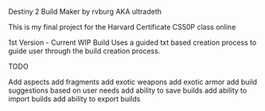 Destiny 2 Build Maker 
by rvburg AKA ultradeth

This is my final project for the Harvard Certificate CS50P class online

1st Version - Current WIP Build
Uses a guided txt based creation process to guide user through the build creation process.

TODO

Add aspects
add fragments
add exotic weapons
add exotic armor
add build suggestions based on user needs
add ability to save builds
add ability to import builds
add ability to export builds
